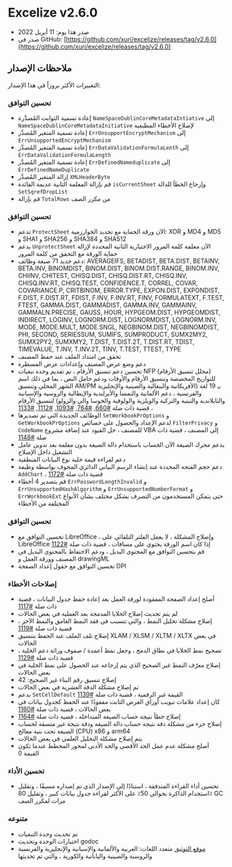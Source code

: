 # Excelize v2.6.0

* صدر هذا يوم: 11 أبريل 2022
* صدر في GitHub: [https://github.com/xuri/excelize/releases/tag/v2.6.0](https://github.com/xuri/excelize/releases/tag/v2.6.0)

## ملاحظات الإصدار

التغييرات الأكثر بروزاً في هذا الإصدار:

### تحسين التوافق

* إعادة تسمية الثوابت المُصدَّرة `NameSpaceDublinCoreMetadataIntiative` إلى `NameSpaceDublinCoreMetadataInitiative` لإصلاح الأخطاء المطبعية
* إعادة تسمية المتغير المُصدَّر `ErrUnsupportEncryptMechanism` إلى `ErrUnsupportedEncryptMechanism`
* إعادة تسمية المتغير المُصدَّر `ErrDataValidationFormulaLenth` إلى `ErrDataValidationFormulaLength`
* إعادة تسمية المتغير المُصدَّر `ErrDefinedNameduplicate` إلى `ErrDefinedNameDuplicate`
* إزالة المتغير المُصدَّر `XMLHeaderByte`
* قم بإزالة المعلمة الثانية عديمة الفائدة `isCurrentSheet` وإرجاع الخطأ للدالة `SetSqrefDropList`
* قم بإزالة `TotalRows` من مكرر الصف

### تحسين التوافق

* تدعم `ProtectSheet` الآن ورقة الحماية مع تحديد الخوارزمية: XOR و MD4 و MD5 و SHA1 و SHA256 و SHA384 و SHA512
* يدعم `UnprotectSheet` الآن معلمة كلمة المرور الاختيارية الثانية المحددة لإزالة حماية الورقة مع التحقق من كلمة المرور
* دعم جديد 71 صيغة وظائف: AVERAGEIFS, BETADIST, BETA.DIST, BETAINV, BETA.INV, BINOMDIST, BINOM.DIST, BINOM.DIST.RANGE, BINOM.INV, CHIINV, CHITEST, CHISQ.DIST, CHISQ.DIST.RT, CHISQ.INV, CHISQ.INV.RT, CHISQ.TEST, CONFIDENCE.T, CORREL, COVAR, COVARIANCE.P, CRITBINOM, ERROR.TYPE, EXPON.DIST, EXPONDIST, F.DIST, F.DIST.RT, FDIST, F.INV, F.INV.RT, FINV, FORMULATEXT, F.TEST, FTEST, GAMMA.DIST, GAMMADIST, GAMMA.INV, GAMMAINV, GAMMALN.PRECISE, GAUSS, HOUR, HYPGEOM.DIST, HYPGEOMDIST, INDIRECT, LOGINV, LOGNORM.DIST, LOGNORMDIST, LOGNORM.INV, MODE, MODE.MULT, MODE.SNGL, NEGBINOM.DIST, NEGBINOMDIST, PHI, SECOND, SERIESSUM, SUMIFS, SUMPRODUCT, SUMX2MY2, SUMX2PY2, SUMXMY2, T.DIST, T.DIST.2T, T.DIST.RT, TDIST, TIMEVALUE, T.INV, T.INV.2T, TINV, T.TEST, TTEST, TYPE
* تحقق من امتداد الملف عند حفظ المصنف
* دعم وضع عرض المصنف وإعدادات عرض المسطرة
* تحسين دعم تنسيق الأرقام ، تم تقديم وحدة تبعيات NFP (محلل تنسيق الأرقام) للتواريخ المخصصة وتنسيق الأرقام والأوقات ودعم حامل النص ، بما في ذلك اسم الشهر المحلي وتنسيق AM/PM بـ 19 لغة (الأفريكانية والبنغالية والصينية والإنجليزية والفرنسية ، دعم الألمانية والنمسا والأيرلندية والإيطالية والروسية والإسبانية والتايلاندية والتبتية والتركية والويلزية والولوفية والخوسا والي والزولو) لتنسيق الأرقام ، قضية ذات صلة [#660](https://github.com/xuri/excelize/issues/660), [#764](https://github.com/xuri/excelize/issues/764), [#1093](https://github.com/xuri/excelize/issues/1093), [#1112](https://github.com/xuri/excelize/issues/1112), [#1133](https://github.com/xuri/excelize/issues/1133)
* الوظائف الجديدة التي تم تصديرها `SetWorkbookPrOptions` و `GetWorkbookPrOptions` لدعم الإعداد والحصول على خصائص `FilterPrivacy` و `CodeName` للمصنف ، حل القيود عند إضافة مشروع VBA إلى المصنف ، قضية ذات صلة [#1148](https://github.com/xuri/excelize/issues/1148)
* يدعم محرك الصيغة الآن الحساب باستخدام دالة الصيغة بدون معلمة بعد تدوين عامل التشغيل داخل الإصلاح
* دعم لقراءة قيمة خلية نوع البيانات المنطقية
* دعم حجم الفتحة المحددة عند إنشاء الرسم البياني الدائري المجوف بواسطة وظيفة `AddChart` ، قضية ذات صلة [#1172](https://github.com/xuri/excelize/issues/1172)
* قم بتصدير 4 أخطاء `ErrPasswordLengthInvalid` و `ErrUnsupportedHashAlgorithm` و `ErrUnsupportedNumberFormat` و `ErrWorkbookExt` حتى يتمكن المستخدمون من التصرف بشكل مختلف بشأن الأنواع المختلفة من الأخطاء

### تحسين التوافق

* تحسين التوافق مع LibreOffice ، وإصلاح المشكلة ، لا يعمل الفلتر التلقائي على LibreOffice إذا كان اسم الورقة يحتوي على مسافات ، قضية ذات صلة [#1122](https://github.com/xuri/excelize/issues/1122)
* قم بتحسين التوافق مع المحتوى البديل ، ودعم الاحتفاظ بالمحتوى البديل في المصنف وورقة العمل و drawingML
* تحسين التوافق مع حقول إعداد الصفحة DPI

### إصلاحات الأخطاء

* أصلح إعداد الصفحة المفقودة لورقة العمل بعد إعادة حفظ جدول البيانات ، قضية ذات صلة [#1117](https://github.com/xuri/excelize/issues/1117)
* لم يتم تحديث إصلاح الخلايا المدمجة بعد العملية في بعض الحالات
* إصلاح مشكلة تحليل النمط ، والتي تتسبب في فقد النمط الغامق والنمط الآخر ، قضية ذات صلة [#1119](https://github.com/xuri/excelize/issues/1119)
* إصلاح تلف الملف عند الحفظ بتنسيق XLAM / XLSM / XLTM / XLTX في بعض الحالات
* تصحيح نمط الخلايا في نطاق الدمج ، وجعل نمط أعمدة / صفوف وراثة دعم الخلية ، قضية ذات صلة [#1129](https://github.com/xuri/excelize/issues/1129)
* إصلاح معرّف النمط غير الصحيح الذي يتم إرجاعه عند الحصول على نمط الخلية في بعض الحالات
* إصلاح تنسيق رقم البناء غير الصحيح: 42
* تم إصلاح مشكلة الدقة العشرية في بعض الحالات
* يدعم `SetCellDefault` القيمة غير الرقمية ، قضية ذات صلة [#1139](https://github.com/xuri/excelize/issues/1139)
* كان إعداد علامات تبويب أوراق العرض الثابت مفقودًا عند الحفظ كجدول بيانات في بعض الحالات ، قضية ذات صلة [#1160](https://github.com/xuri/excelize/issues/1160)
* إصلاح خطأ نتيجة حساب الصيغة المتداخلة ، قضية ذات صلة [#1164](https://github.com/xuri/excelize/issues/1164)
* إصلاح جزء من مشكلة دقة نتيجة حساب دالة الصيغة ودقة نتيجة غير متسقة لحساب الصيغة تحت بنية معالج (CPU) x86 و arm64
* يتم إصلاح مشكلة التحليل العلمي في بعض الحالات
* أصلح مشكلة عدم عمل الحد الأقصى والحد الأدنى لمحور المخطط عندما تكون القيمة 0

### تحسين الأداء

* تحسين أداء القراءة المتدفقة ، استنادًا إلى الإصدار الذي تم إصداره مسبقًا ، وتقليل استخدام الذاكرة بحوالي 50٪ على الأكثر لقراءة جدول بيانات كبير ، وتقليل 80٪ GC مرات لمكرر الصف

### متنوعه

* تم تحديث وحدة التبعيات
* اختبارات الوحدة وتحديث godoc
* [موقع التوثيق](https://xuri.me/excelize) متعدد اللغات: العربية والألمانية والإسبانية والإنجليزية والفرنسية والروسية والصينية واليابانية والكورية ، والتي تم تحديثها
